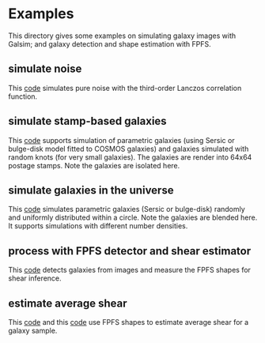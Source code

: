 # Examples

This directory gives some examples on simulating galaxy images with Galsim; and
galaxy detection and shape estimation with FPFS.

## simulate noise
This [code](./noiSim.py) simulates pure noise with the third-order Lanczos
correlation function.

## simulate stamp-based galaxies
This [code](./cgcSimBasic.py) supports simulation of parametric galaxies (using
Sersic or bulge-disk model fitted to COSMOS galaxies) and galaxies simulated
with random knots (for very small galaxies). The galaxies are render into 64x64
postage stamps. Note the galaxies are isolated here.

## simulate galaxies in the universe
This [code](./cgcSimCosmo.py) simulates parametric galaxies (Sersic or
bulge-disk) randomly and uniformly distributed within a circle. Note the
galaxies are blended here. It supports simulations with different number
densities.

## process with FPFS detector and shear estimator
This [code](./processFPFS.py) detects galaxies from images and measure the FPFS
shapes for shear inference.

## estimate average shear
This [code](./meas_detect_mag.py) and this
[code](./meas_detect_r2.py) use FPFS shapes to estimate average shear
for a galaxy sample.
